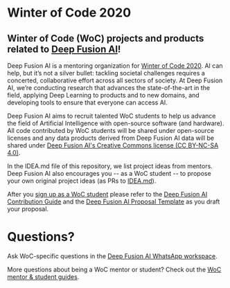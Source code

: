 # Winter of Code 2020

## Winter of Code (WoC) projects and products related to [Deep Fusion AI](https://deepfusionai.github.io/)!

Deep Fusion AI is a mentoring organization for [Winter of Code 2020](https://winterofcode.com/). AI can help, but it’s not a silver bullet: tackling societal challenges requires a concerted, collaborative effort across all sectors of society. At Deep Fusion AI, we’re conducting research that advances the state-of-the-art in the field, applying Deep Learning to products and to new domains, and developing tools to ensure that everyone can access AI.

Deep Fusion AI aims to recruit talented WoC students to help us advance the field of Artificial Intelligence with open-source software (and hardware). All code contributed by WoC students will be shared under open-source licenses and any data products derived from Deep Fusion AI data will be shared under [Deep Fusion AI's Creative Commons license (CC BY-NC-SA 4.0)](https://creativecommons.org/licenses/by-nc-sa/4.0/).

In the IDEA.md file of this repository, we list project ideas from mentors. Deep Fusion AI also encourages you -- as a WoC student -- to propose your own original project ideas (as PRs to [IDEA.md](https://github.com/DeepFusionAI/social-distance-detector/blob/master/IDEA.md)).

After you [sign up as a WoC student](https://winterofcode.com/) please refer to the [Deep Fusion AI Contribution Guide](https://github.com/DeepFusionAI/social-distance-detector/blob/master/STUDENT-contribution-guide.md) and the [Deep Fusion AI Proposal Template](https://github.com/DeepFusionAI/social-distance-detector/blob/master/STUDENT-proposal-template.md) as you draft your proposal.

# Questions?

Ask WoC-specific questions in the [Deep Fusion AI WhatsApp workspace](https://chat.whatsapp.com/IrVPYeWtS0p8uEpvomBZFH).

More questions about being a WoC mentor or student? Check out the [WoC mentor & student guides](https://winterofcode.com/).
